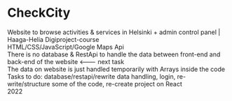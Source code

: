 # CheckCity
Website to browse activities &amp; services in Helsinki + admin control panel | Haaga-Helia Digiproject-course<br />
HTML/CSS/JavaScript/Google Maps Api<br />
There is no database & RestApi to handle the data between front-end and back-end of the website <--- next task<br />
The data on website is just handled temporarily with Arrays inside the code<br />
Tasks to do: database/restapi/rewrite data handling, login, re-write/structure some of the code, re-create project on React<br />
2022
